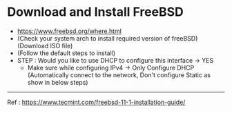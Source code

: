 # Download and Install FreeBSD

- https://www.freebsd.org/where.html
- (Check your system arch to install required version of freeBSD) (Download ISO file)
- (Follow the default steps to install)
- STEP : Would you like to use DHCP to configure this interface -> YES
  - Make sure while configuring IPv4 -> Only Configure DHCP (Automatically connect to the network, Don't configure Static as show in below steps)

---

Ref : https://www.tecmint.com/freebsd-11-1-installation-guide/
